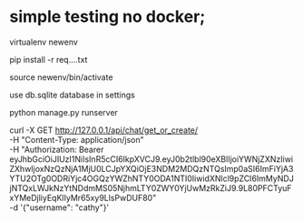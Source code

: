 # simple testing no docker;

virtualenv newenv

pip install -r req....txt

source newenv/bin/activate

use db.sqlite database in settings

python manage.py runserver




curl -X GET http://127.0.0.1/api/chat/get_or_create/ \
     -H "Content-Type: application/json" \
     -H "Authorization: Bearer eyJhbGciOiJIUzI1NiIsInR5cCI6IkpXVCJ9.eyJ0b2tlbl90eXBlIjoiYWNjZXNzIiwiZXhwIjoxNzQzNjA1MjU0LCJpYXQiOjE3NDM2MDQzNTQsImp0aSI6ImFiYjA3YTU2OTg0ODRiYjc4OGQzYWZhNTY0ODA1NTI0IiwidXNlcl9pZCI6ImMyNDJjNTQxLWJkNzYtNDdmMS05NjhmLTY0ZWY0YjUwMzRkZiJ9.9L80PFCTyuFxYMeDjliyEqKlIyMr65xy9LlsPwDUF80" \
     -d '{"username": "cathy"}'
